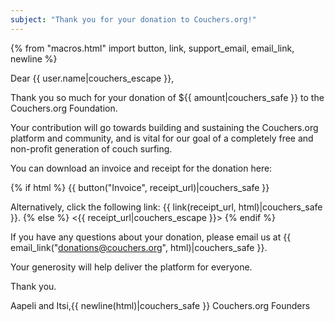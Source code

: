```yaml
---
subject: "Thank you for your donation to Couchers.org!"
---
```


{% from "macros.html" import button, link, support_email, email_link, newline %}

Dear {{ user.name|couchers_escape }},

Thank you so much for your donation of ${{ amount|couchers_safe }} to the Couchers.org Foundation.

Your contribution will go towards building and sustaining the Couchers.org platform and community, and is vital for our goal of a completely free and non-profit generation of couch surfing.

You can download an invoice and receipt for the donation here:

{% if html %}
{{ button("Invoice", receipt_url)|couchers_safe }}

Alternatively, click the following link: {{ link(receipt_url, html)|couchers_safe }}.
{% else %}
<{{ receipt_url|couchers_escape }}>
{% endif %}

If you have any questions about your donation, please email us at {{ email_link("donations@couchers.org", html)|couchers_safe }}.

Your generosity will help deliver the platform for everyone.

Thank you.

Aapeli and Itsi,{{ newline(html)|couchers_safe }}
Couchers.org Founders
